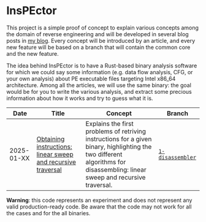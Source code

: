 # InsPEctor

This project is a simple proof of concept to explain various concepts among the domain of reverse engineering and  will be developed in several blog posts in [my blog](https://nicolo.dev). Every concept will be introduced by an  article, and every new feature will be based on a branch that will contain the common core and the new feature.

The idea behind InsPEctor is to have a Rust-based binary analysis software for which we could say some information  (e.g. data flow analysis, CFG, or your own analysis) about PE executable files targeting Intel x86_64 architecture. Among all the articles, we will use the same binary: the goal would be for you to write the various analysis, and extract some precious information about how it works and try to guess what it is.

| Date       | Title                                                        | Concept                                                                                                                                                                      | Branch            |
|------------|--------------------------------------------------------------|------------------------------------------------------------------------------------------------------------------------------------------------------------------------------|-------------------|
| 2025-01-XX | [Obtaining instructions: linear sweep and recursive traversal](https://nicolo.dev/en/blog/disassembling-binary-linear-recursive/) | Explains the first problems of retriving instructions for a given binary, highlighting the two different algorithms for disassembling: linear sweep and recursive traversal. | [`1-disassembler`](https://github.com/seekbytes/insPEctor/tree/1_disassembler) |

**Warning**: this code represents an experiment and does not represent any valid production-ready code. Be aware that the code may not work for all the cases and for the all binaries.


